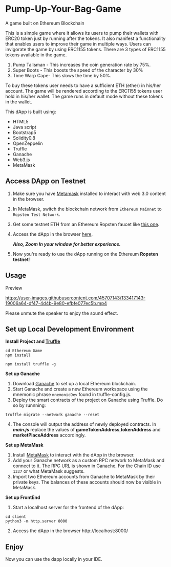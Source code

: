 # Pump-Up-Your-Bag-Game
A game built on Ethereum Blockchain

This is a simple game where it allows its users to pump their wallets with ERC20 token just by running after the tokens. It also manifest a functionality that enables users to improve their game in multiple ways. Users can invigorate the game by using ERC1155 tokens. There are 3 types of ERC1155 tokens available in the game. 
1. Pump Talisman - This increases the coin generation rate by 75%.
2. Super Boots - This boosts the speed of the character by 30%
3. Time Warp Cape- This slows the time by 50%. 

To buy these tokens user needs to have a sufficient ETH (ether) in his/her account. 
The game will be rendered according to the ERC1155 tokens user hold in his/her wallet. The game runs in default mode without these tokens in the wallet.

This dApp is built using:
* HTML5
* Java script
* Bootstrap5
* Solidity0.8
* OpenZeppelin
* Truffle
* Ganache
* Web3.js
* MetaMask

## Access DApp on Testnet
1. Make sure you have [Metamask](https://metamask.io/) installed to interact with web 3.0 content in the browser.
2. In MetaMask, switch the blockchain network from ```Ethereum Mainnet``` to ```Ropsten Test Network```.
3. Get some testnet ETH from an Ethereum Ropsten faucet like [this one](https://faucet.dimensions.network/).
4. Access the dApp in the browser [here](https://tagupta.github.io/Pump-Up-Your-Bag-Game/client/). 
 
    ***Also, Zoom In your window for better experience.***
 
6. Now you're ready to use the dApp running on the Ethereum **Ropsten testnet**!

## Usage
Preview

https://user-images.githubusercontent.com/45707143/133417143-19006a64-df47-4d4b-9e80-efbfe077ec5b.mp4

Please unmute the speaker to enjoy the sound effect.

## Set up Local Development Environment
**Install Project and [Truffle](https://www.trufflesuite.com/truffle)**

```
cd Ethereum Game
npm install
```
```
npm install truffle -g
```
**Set up Ganache**
1. Download [Ganache](https://www.trufflesuite.com/ganache) to set up a local Ethereum blockchain.
2. Start Ganache and create a new Ethereum workspace using the mnemonic phrase ```mnemonicDev``` found in truffle-config.js.
3. Deploy the smart contracts of the project on Ganache using Truffle. Do so by runnning:
``` 
truffle migrate --network ganache --reset

```
4. The console will output the address of newly deployed contracts. In ***main.js*** replace the values of **gameTokenAddress**,**tokenAddress** and **marketPlaceAddress** accordingly.

**Set up MetaMask**
1. Install [MetaMask](https://metamask.io/) to interact with the dApp in the browser.
2. Add your Ganache network as a custom RPC network to MetaMask and connect to it. The RPC URL is shown in Ganache. For the Chain ID use ```1337``` or what MetaMask suggests.
3. Import two Ethereum accounts from Ganache to MetaMask by their private keys. The balances of these accounts should now be visible in MetaMask.

**Set up FrontEnd**
1. Start a localhost server for the frontend of the dApp:
```
cd client
python3 -m http.server 8000
```
2. Access the dApp in the browser http://localhost:8000/

## Enjoy
Now you can use the dapp locally in your IDE.



